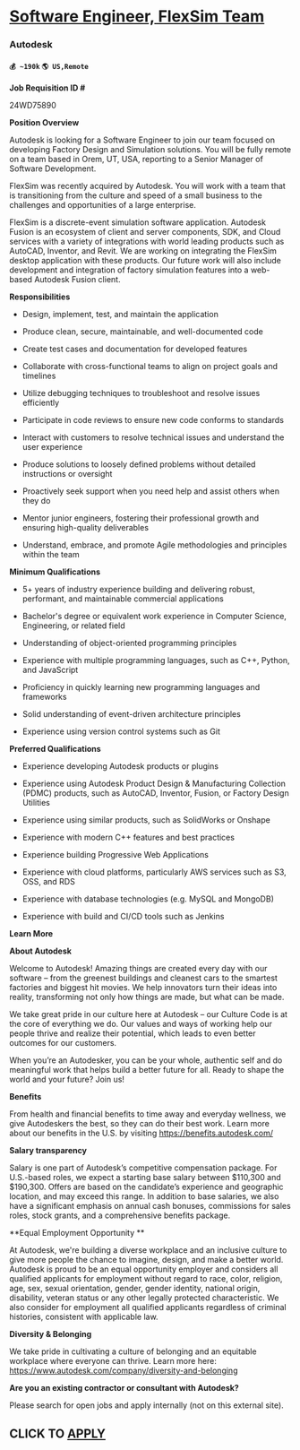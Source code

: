 # [Software Engineer, FlexSim Team](https://www.remotewlb.com/apply/software-engineer-flexsim-team)  
### Autodesk  
#### `💰 ~190k` `🌎 US,Remote`  

**Job Requisition ID #**

24WD75890

 **Position Overview**

Autodesk is looking for a Software Engineer to join our team focused on developing Factory Design and Simulation solutions. You will be fully remote on a team based in Orem, UT, USA, reporting to a Senior Manager of Software Development.

FlexSim was recently acquired by Autodesk. You will work with a team that is transitioning from the culture and speed of a small business to the challenges and opportunities of a large enterprise.

FlexSim is a discrete-event simulation software application. Autodesk Fusion is an ecosystem of client and server components, SDK, and Cloud services with a variety of integrations with world leading products such as AutoCAD, Inventor, and Revit. We are working on integrating the FlexSim desktop application with these products. Our future work will also include development and integration of factory simulation features into a web-based Autodesk Fusion client.

 **Responsibilities**

  * Design, implement, test, and maintain the application

  * Produce clean, secure, maintainable, and well-documented code

  * Create test cases and documentation for developed features

  * Collaborate with cross-functional teams to align on project goals and timelines

  * Utilize debugging techniques to troubleshoot and resolve issues efficiently

  * Participate in code reviews to ensure new code conforms to standards

  * Interact with customers to resolve technical issues and understand the user experience

  * Produce solutions to loosely defined problems without detailed instructions or oversight

  * Proactively seek support when you need help and assist others when they do

  * Mentor junior engineers, fostering their professional growth and ensuring high-quality deliverables

  * Understand, embrace, and promote Agile methodologies and principles within the team

 **Minimum Qualifications**

  * 5+ years of industry experience building and delivering robust, performant, and maintainable commercial applications

  * Bachelor's degree or equivalent work experience in Computer Science, Engineering, or related field

  * Understanding of object-oriented programming principles

  * Experience with multiple programming languages, such as C++, Python, and JavaScript

  * Proficiency in quickly learning new programming languages and frameworks

  * Solid understanding of event-driven architecture principles

  * Experience using version control systems such as Git

 **Preferred Qualifications**

  * Experience developing Autodesk products or plugins

  * Experience using Autodesk Product Design & Manufacturing Collection (PDMC) products, such as AutoCAD, Inventor, Fusion, or Factory Design Utilities

  * Experience using similar products, such as SolidWorks or Onshape

  * Experience with modern C++ features and best practices

  * Experience building Progressive Web Applications

  * Experience with cloud platforms, particularly AWS services such as S3, OSS, and RDS

  * Experience with database technologies (e.g. MySQL and MongoDB)

  * Experience with build and CI/CD tools such as Jenkins

 **Learn More**

 **About Autodesk**

Welcome to Autodesk! Amazing things are created every day with our software – from the greenest buildings and cleanest cars to the smartest factories and biggest hit movies. We help innovators turn their ideas into reality, transforming not only how things are made, but what can be made.

We take great pride in our culture here at Autodesk – our Culture Code is at the core of everything we do. Our values and ways of working help our people thrive and realize their potential, which leads to even better outcomes for our customers.

When you’re an Autodesker, you can be your whole, authentic self and do meaningful work that helps build a better future for all. Ready to shape the world and your future? Join us!

 **Benefits**

From health and financial benefits to time away and everyday wellness, we give Autodeskers the best, so they can do their best work. Learn more about our benefits in the U.S. by visiting https://benefits.autodesk.com/

 **Salary transparency**

Salary is one part of Autodesk’s competitive compensation package. For U.S.-based roles, we expect a starting base salary between $110,300 and $190,300. Offers are based on the candidate’s experience and geographic location, and may exceed this range. In addition to base salaries, we also have a significant emphasis on annual cash bonuses, commissions for sales roles, stock grants, and a comprehensive benefits package.

 **Equal Employment Opportunity **

At Autodesk, we're building a diverse workplace and an inclusive culture to give more people the chance to imagine, design, and make a better world. Autodesk is proud to be an equal opportunity employer and considers all qualified applicants for employment without regard to race, color, religion, age, sex, sexual orientation, gender, gender identity, national origin, disability, veteran status or any other legally protected characteristic. We also consider for employment all qualified applicants regardless of criminal histories, consistent with applicable law.

 **Diversity & Belonging**

We take pride in cultivating a culture of belonging and an equitable workplace where everyone can thrive. Learn more here: https://www.autodesk.com/company/diversity-and-belonging

 **Are you an existing contractor or consultant with Autodesk?**

Please search for open jobs and apply internally (not on this external site).

  
## CLICK TO [APPLY](https://www.remotewlb.com/apply/software-engineer-flexsim-team)


